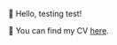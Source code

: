 👋 Hello, testing test!

📄 You can find my CV [here](https://github.com/davidbeechey/cv/blob/main/cv.pdf).
